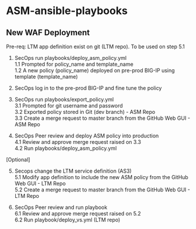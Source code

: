 # ASM-ansible-playbooks


## New WAF Deployment

Pre-req: LTM app definition exist on git (LTM repo). To be used on step 5.1

1. SecOps run playbooks/deploy_asm_policy.yml  
   1.1 Prompted for policy_name and template_name  
   1.2 A new policy (policy_name) deployed on pre-prod BIG-IP using template (template_name)  

2. SecOps log in to the pre-prod BIG-IP and fine tune the policy  

3. SecOps run playbooks/export_policy.yml  
  3.1 Prompted for git username and password  
  3.2 Exported policy stored in Git (dev branch) - ASM Repo  
  3.3 Create a merge request to master branch from the GitHub Web GUI - ASM Repo  

4. SecOps Peer review and deploy ASM policy into production  
  4.1 Review and approve merge request raised on 3.3  
  4.2 Run playbooks/deploy_asm_policy.yml  

[Optional]  

5. Secops change the LTM service definition (AS3)  
  5.1 Modify app definition to include the new ASM policy from the GitHub Web GUI - LTM Repo  
  5.2 Create a merge request to master branch from the GitHub Web GUI - LTM Repo  

6. SecOps Peer review and run playbook  
  6.1 Review and approve merge request raised on 5.2  
  6.2 Run playbook/deploy_vs.yml (LTM repo)  


<!-- This is commented out. 
## Existing ASM Deployment

Pre-req: LTM app definition exist on git (IaC). To be used on step 3.3

1. SecOps run playbooks/deploy_asm_policy.yml
  1.1 Prompted for policy_name
  1.2 A new policy (policy_name) deployed on pre-prod BIG-IP using the copy on GitHub (source of truth)

2. SecOps log in to the pre-prod BIG-IP and fine tune the policy

3. SecOps run playbooks/export_policy.yml
  3.1 Prompted for git username and password
  3.2 Exported policy stored in Git (dev branch)
  3.3 Modify app definition (Increment version number) to include the new ASM policy (IaC) from the GitHub Web GUI
  3.4 Create a merge request to master branch from the GitHub Web GUI

4. SecOps Peer review
  4.1 Review and approve merge request raised on 3.4

5. SecOps run playbooks/deploy_asm_app.yml
  5.1 Update the ASM policy on prod BIG-IP
-->
